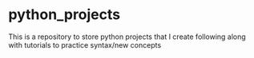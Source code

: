 # python_projects
This is a repository to store python projects that I create following along with tutorials to practice syntax/new concepts
